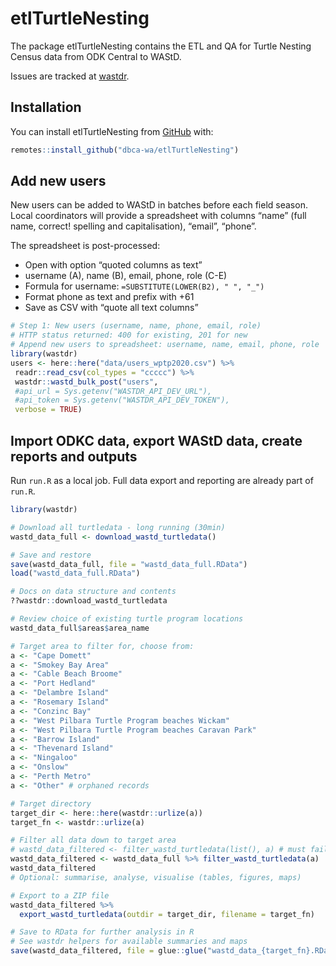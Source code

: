 
<!-- README.md is generated from README.Rmd. Please edit that file -->

# etlTurtleNesting

<!-- badges: start -->
<!-- badges: end -->

The package etlTurtleNesting contains the ETL and QA for Turtle Nesting
Census data from ODK Central to WAStD.

Issues are tracked at
[wastdr](https://github.com/dbca-wa/wastdr/milestone/1).

## Installation

You can install etlTurtleNesting from [GitHub](https://github.com/)
with:

``` r
remotes::install_github("dbca-wa/etlTurtleNesting")
```

## Add new users

New users can be added to WAStD in batches before each field season.
Local coordinators will provide a spreadsheet with columns “name” (full
name, correct! spelling and capitalisation), “email”, “phone”.

The spreadsheet is post-processed:

-   Open with option “quoted columns as text”
-   username (A), name (B), email, phone, role (C-E)
-   Formula for username: `=SUBSTITUTE(LOWER(B2), " ", "_")`
-   Format phone as text and prefix with +61
-   Save as CSV with “quote all text columns”

``` r
# Step 1: New users (username, name, phone, email, role)
# HTTP status returned: 400 for existing, 201 for new
# Append new users to spreadsheet: username, name, email, phone, role
library(wastdr)
users <- here::here("data/users_wptp2020.csv") %>%
 readr::read_csv(col_types = "ccccc") %>%
 wastdr::wastd_bulk_post("users",
 #api_url = Sys.getenv("WASTDR_API_DEV_URL"),
 #api_token = Sys.getenv("WASTDR_API_DEV_TOKEN"),
 verbose = TRUE)
```

## Import ODKC data, export WAStD data, create reports and outputs

Run `run.R` as a local job. Full data export and reporting are already
part of `run.R`.

``` r
library(wastdr)

# Download all turtledata - long running (30min)
wastd_data_full <- download_wastd_turtledata()

# Save and restore
save(wastd_data_full, file = "wastd_data_full.RData")
load("wastd_data_full.RData")

# Docs on data structure and contents
??wastdr::download_wastd_turtledata

# Review choice of existing turtle program locations
wastd_data_full$areas$area_name

# Target area to filter for, choose from:
a <- "Cape Domett"                                     
a <- "Smokey Bay Area"                                 
a <- "Cable Beach Broome"                              
a <- "Port Hedland"                                    
a <- "Delambre Island"                                 
a <- "Rosemary Island"                                 
a <- "Conzinc Bay"                                     
a <- "West Pilbara Turtle Program beaches Wickam"      
a <- "West Pilbara Turtle Program beaches Caravan Park"
a <- "Barrow Island"                                   
a <- "Thevenard Island"                                
a <- "Ningaloo"                                        
a <- "Onslow"                                          
a <- "Perth Metro" 
a <- "Other" # orphaned records

# Target directory
target_dir <- here::here(wastdr::urlize(a))
target_fn <- wastdr::urlize(a)

# Filter all data down to target area
# wastd_data_filtered <- filter_wastd_turtledata(list(), a) # must fail
wastd_data_filtered <- wastd_data_full %>% filter_wastd_turtledata(a) 
wastd_data_filtered
# Optional: summarise, analyse, visualise (tables, figures, maps)

# Export to a ZIP file
wastd_data_filtered %>% 
  export_wastd_turtledata(outdir = target_dir, filename = target_fn)

# Save to RData for further analysis in R 
# See wastdr helpers for available summaries and maps
save(wastd_data_filtered, file = glue::glue("wastd_data_{target_fn}.RData"))
```
